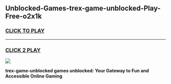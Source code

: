 
## Unblocked-Games-trex-game-unblocked-Play-Free-o2x1k
<h3>
<a href="https://premium76.site?title=trex-game-unblocked&ref=20M">CLICK TO PLAY</a></h3>
<hr>

<h3>
<a href="https://premium76.site?title=trex-game-unblocked&ref=20M">CLICK 2 PLAY</a>
  
</h3>

<a href="https://premium76.site?title=trex-game-unblocked&ref=19M"><img src="https://clearcache.store/games.png"></a>


**trex-game-unblocked games unblocked: Your Gateway to Fun and Accessible Online Gaming**
